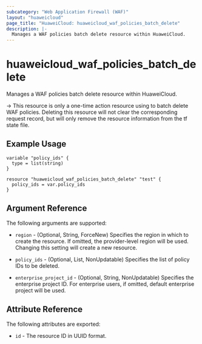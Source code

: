 ```yaml
---
subcategory: "Web Application Firewall (WAF)"
layout: "huaweicloud"
page_title: "HuaweiCloud: huaweicloud_waf_policies_batch_delete"
description: |-
  Manages a WAF policies batch delete resource within HuaweiCloud.
---
```


# huaweicloud_waf_policies_batch_delete

Manages a WAF policies batch delete resource within HuaweiCloud.

-> This resource is only a one-time action resource using to batch delete WAF policies. Deleting this resource will
   not clear the corresponding request record, but will only remove the resource information from the tf state file.

## Example Usage

```hcl
variable "policy_ids" {
  type = list(string)
}

resource "huaweicloud_waf_policies_batch_delete" "test" {
  policy_ids = var.policy_ids
}
```

## Argument Reference

The following arguments are supported:

* `region` - (Optional, String, ForceNew) Specifies the region in which to create the resource.
  If omitted, the provider-level region will be used. Changing this setting will create a new resource.

* `policy_ids` - (Optional, List, NonUpdatable) Specifies the list of policy IDs to be deleted.

* `enterprise_project_id` - (Optional, String, NonUpdatable) Specifies the enterprise project ID.
  For enterprise users, if omitted, default enterprise project will be used.

## Attribute Reference

The following attributes are exported:

* `id` - The resource ID in UUID format.
